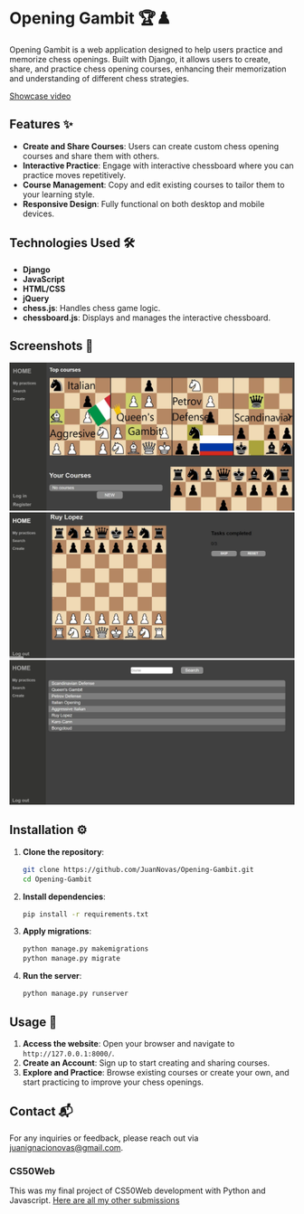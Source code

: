 # Opening Gambit 🏆♟️

Opening Gambit is a web application designed to help users practice and memorize chess openings. Built with Django, it allows users to create, share, and practice chess opening courses, enhancing their memorization and understanding of different chess strategies.

[Showcase video](https://www.youtube.com/watch?v=Il_Hw0q2z8I)

## Features ✨

- **Create and Share Courses**: Users can create custom chess opening courses and share them with others.
- **Interactive Practice**: Engage with interactive chessboard where you can practice moves repetitively.
- **Course Management**: Copy and edit existing courses to tailor them to your learning style.
- **Responsive Design**: Fully functional on both desktop and mobile devices.

## Technologies Used 🛠️

- **Django**
- **JavaScript**
- **HTML/CSS**
- **jQuery**
- **chess.js**: Handles chess game logic.
- **chessboard.js**: Displays and manages the interactive chessboard.

## Screenshots 📸

![Screenshot from the app](screenshots/openings1.JPG)
![Screenshot from the app](screenshots/openings2.JPG)
![Screenshot from the app](screenshots/Openings3.jpg)

## Installation ⚙️

1. **Clone the repository**:
    ```bash
    git clone https://github.com/JuanNovas/Opening-Gambit.git
    cd Opening-Gambit
    ```

2. **Install dependencies**:
    ```bash
    pip install -r requirements.txt
    ```

3. **Apply migrations**:
    ```bash
    python manage.py makemigrations
    python manage.py migrate
    ```

4. **Run the server**:
    ```bash
    python manage.py runserver
    ```

## Usage 🚀

1. **Access the website**: Open your browser and navigate to `http://127.0.0.1:8000/`.
2. **Create an Account**: Sign up to start creating and sharing courses.
3. **Explore and Practice**: Browse existing courses or create your own, and start practicing to improve your chess openings.


## Contact 📬

For any inquiries or feedback, please reach out via [juanignacionovas@gmail.com](mailto:juanignacionovas@gmail.com).


### CS50Web

This was my final project of CS50Web development with Python and Javascript.
[Here are all my other submissions](https://github.com/JuanNovas/cs50web-JuanNovas)
